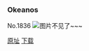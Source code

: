 ### Okeanos
No.1836
![图片不见了~~~](https://imgs.xkcd.com/comics/okeanos.png)

[原址](https://xkcd.com//1836) [下载](https://imgs.xkcd.com/comics/okeanos.png)

